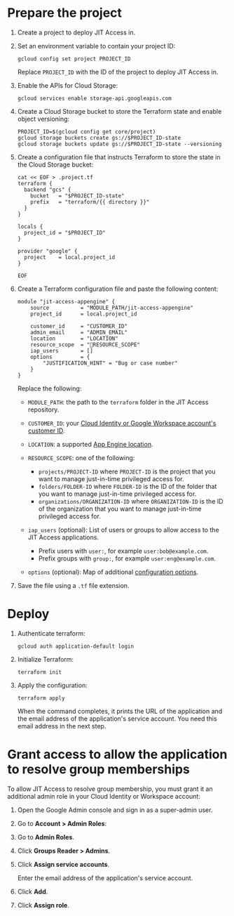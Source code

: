 # Prepare the project

1.  Create a project to deploy JIT Access in.

1.  Set an environment variable to contain your project ID:

    ```
    gcloud config set project PROJECT_ID
    ```
    
    Replace `PROJECT_ID` with the ID of the project to deploy JIT Access in.

1.  Enable the APIs for Cloud Storage:

    ```
    gcloud services enable storage-api.googleapis.com
    ```

1.  Create a Cloud Storage bucket to store the Terraform state and enable object versioning: 

    ```
    PROJECT_ID=$(gcloud config get core/project)
    gcloud storage buckets create gs://$PROJECT_ID-state
    gcloud storage buckets update gs://$PROJECT_ID-state --versioning
    ```

1.  Create a configuration file that instructs Terraform to store the state in the Cloud Storage bucket:

    ```
    cat << EOF > .project.tf
    terraform {
      backend "gcs" {
        bucket   = "$PROJECT_ID-state"
        prefix   = "terraform/{{ directory }}"
      }
    }

    locals {
      project_id = "$PROJECT_ID"
    }

    provider "google" {
      project    = local.project_id
    }

    EOF
    ```

1.  Create a Terraform configuration file and paste the following content:

    ```
    module "jit-access-appengine" {
        source          = "MODULE_PATH/jit-access-appengine"
        project_id      = local.project_id
        
        customer_id     = "CUSTOMER_ID"
        admin_email     = "ADMIN_EMAIL"
        location        = "LOCATION"
        resource_scope  = "RESOURCE_SCOPE"
        iap_users       = []
        options         = {
            "JUSTIFICATION_HINT" = "Bug or case number"
        }
    }
    ```

    Replace the following:

    +   `MODULE_PATH`: the path to the `terraform` folder in the JIT Access repository.
    +   `CUSTOMER_ID`: your [Cloud Identity or Google Workspace account's customer ID](https://support.google.com/a/answer/10070793).
    +   `LOCATION`: a supported [App Engine location](https://cloud.google.com/about/locations#region).
    +   `RESOURCE_SCOPE`: one of the following:

        *   `projects/PROJECT-ID` where `PROJECT-ID` is the project that you want to manage 
            just-in-time privileged access for.
        *   `folders/FOLDER-ID` where `FOLDER-ID` is the ID of the folder that you want to 
            manage just-in-time privileged access for.
        *   `organizations/ORGANIZATION-ID` where `ORGANIZATION-ID` is the ID of the organization 
            that you want to manage just-in-time privileged access for.
            
    +   `iap_users` (optional): List of users or groups to allow access to the JIT Access applications.

        *   Prefix users with `user:`, for example `user:bob@example.com`.
        *   Prefix groups with `group:`, for example `user:eng@example.com`.
        
    +   `options` (optional): Map of additional 
        [configuration options](https://googlecloudplatform.github.io/jit-access/configuration-options/).

1.  Save the file using a `.tf` file extension.

# Deploy

1.  Authenticate terraform:

    ```
    gcloud auth application-default login
    ```
    
1.  Initialize Terraform:

    ```
    terraform init 
    ```

1.  Apply the configuration:

    ```
    terraform apply 
    ```
    
    When the command completes, it prints the URL of the application and the 
    email address of the application's service account. You need this email address
    in the next step.

# Grant access to allow the application to resolve group memberships

To allow JIT Access to resolve group membership, you must grant it an additional
admin role in your Cloud Identity or Workspace account:

1.  Open the Google Admin console and sign in as a super-admin user.

1.  Go to **Account > Admin Roles**:
1.  Go to **Admin Roles**.
1.  Click **Groups Reader > Admins**.
1.  Click **Assign service accounts**.

    Enter the email address of the application's service account.

1.  Click **Add**.
1.  Click **Assign role**.
